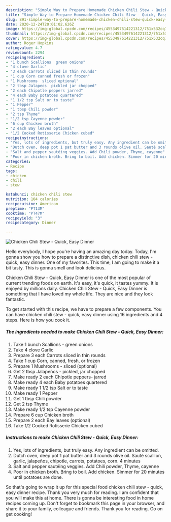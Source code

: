 ```yaml
---
description: "Simple Way to Prepare Homemade Chicken Chili Stew - Quick, Easy Dinner"
title: "Simple Way to Prepare Homemade Chicken Chili Stew - Quick, Easy Dinner"
slug: 891-simple-way-to-prepare-homemade-chicken-chili-stew-quick-easy-dinner
date: 2020-12-24T20:01:02.626Z
image: https://img-global.cpcdn.com/recipes/4553497614221312/751x532cq70/chicken-chili-stew-quick-easy-dinner-recipe-main-photo.jpg
thumbnail: https://img-global.cpcdn.com/recipes/4553497614221312/751x532cq70/chicken-chili-stew-quick-easy-dinner-recipe-main-photo.jpg
cover: https://img-global.cpcdn.com/recipes/4553497614221312/751x532cq70/chicken-chili-stew-quick-easy-dinner-recipe-main-photo.jpg
author: Roger Hopkins
ratingvalue: 4.7
reviewcount: 2294
recipeingredient:
- "1 bunch Scallions  green onions"
- "4 clove Garlic"
- "3 each Carrots sliced in thin rounds"
- "1 cup Corn canned fresh or frozen"
- "1 Mushrooms  sliced optional"
- "2 tbsp Jalapeos  pickled jar chopped"
- "2 each Chipotle peppers jarred"
- "4 each Baby potatoes quartered"
- "1 1/2 tsp Salt or to taste"
- "1 Pepper"
- "1 tbsp Chili powder"
- "2 tsp Thyme"
- "1/2 tsp Cayenne powder"
- "6 cup Chicken broth"
- "2 each Bay leaves optional"
- "1/2 Cooked Rotisserie Chicken cubed"
recipeinstructions:
- "Yes, lots of ingredients, but truly easy. Any ingredient can be omitted."
- "Dutch oven, deep pot 1 pat butter and 3 rounds olive oil. Sauté scallion, garlic, jalapeños, chipotle, carrots, potatoes, corn. 4 minutes"
- "Salt and pepper sautéing veggies. Add Chili powder, Thyme, cayenne"
- "Poor in chicken broth. Bring to boil. Add chicken. Simmer for 20 minutes until potatoes are done."
categories:
- Recipe
tags:
- chicken
- chili
- stew

katakunci: chicken chili stew 
nutrition: 104 calories
recipecuisine: American
preptime: "PT13M"
cooktime: "PT47M"
recipeyield: "3"
recipecategory: Dinner

---
```



![Chicken Chili Stew - Quick, Easy Dinner](https://img-global.cpcdn.com/recipes/4553497614221312/751x532cq70/chicken-chili-stew-quick-easy-dinner-recipe-main-photo.jpg)

Hello everybody, I hope you're having an amazing day today. Today, I'm gonna show you how to prepare a distinctive dish, chicken chili stew - quick, easy dinner. One of my favorites. This time, I am going to make it a bit tasty. This is gonna smell and look delicious.

Chicken Chili Stew - Quick, Easy Dinner is one of the most popular of current trending foods on earth. It's easy, it's quick, it tastes yummy. It is enjoyed by millions daily. Chicken Chili Stew - Quick, Easy Dinner is something that I have loved my whole life. They are nice and they look fantastic.




To get started with this recipe, we have to prepare a few components. You can have chicken chili stew - quick, easy dinner using 16 ingredients and 4 steps. Here is how you cook it.

<!--inarticleads1-->

##### The ingredients needed to make Chicken Chili Stew - Quick, Easy Dinner:

1. Take 1 bunch Scallions - green onions
1. Take 4 clove Garlic
1. Prepare 3 each Carrots sliced in thin rounds
1. Take 1 cup Corn, canned, fresh, or frozen
1. Prepare 1 Mushrooms - sliced (optional)
1. Get 2 tbsp Jalapeños - pickled, jar chopped
1. Make ready 2 each Chipotle peppers- jarred
1. Make ready 4 each Baby potatoes quartered
1. Make ready 1 1/2 tsp Salt or to taste
1. Make ready 1 Pepper
1. Get 1 tbsp Chili powder
1. Get 2 tsp Thyme
1. Make ready 1/2 tsp Cayenne powder
1. Prepare 6 cup Chicken broth
1. Prepare 2 each Bay leaves (optional)
1. Take 1/2 Cooked Rotisserie Chicken cubed




<!--inarticleads2-->

##### Instructions to make Chicken Chili Stew - Quick, Easy Dinner:

1. Yes, lots of ingredients, but truly easy. Any ingredient can be omitted.
1. Dutch oven, deep pot 1 pat butter and 3 rounds olive oil. Sauté scallion, garlic, jalapeños, chipotle, carrots, potatoes, corn. 4 minutes
1. Salt and pepper sautéing veggies. Add Chili powder, Thyme, cayenne
1. Poor in chicken broth. Bring to boil. Add chicken. Simmer for 20 minutes until potatoes are done.




So that's going to wrap it up for this special food chicken chili stew - quick, easy dinner recipe. Thank you very much for reading. I am confident that you will make this at home. There is gonna be interesting food in home recipes coming up. Don't forget to bookmark this page in your browser, and share it to your family, colleague and friends. Thank you for reading. Go on get cooking!
